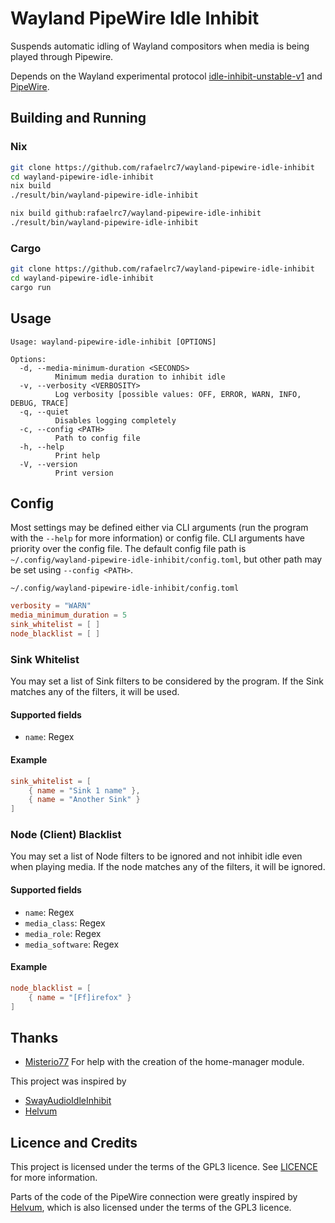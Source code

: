 # Wayland PipeWire Idle Inhibit

Suspends automatic idling of Wayland compositors when media is being played
through Pipewire.

Depends on the Wayland experimental protocol
[idle-inhibit-unstable-v1](https://wayland.app/protocols/idle-inhibit-unstable-v1)
and [PipeWire](https://www.pipewire.org/).

## Building and Running

### Nix

```sh
git clone https://github.com/rafaelrc7/wayland-pipewire-idle-inhibit
cd wayland-pipewire-idle-inhibit
nix build
./result/bin/wayland-pipewire-idle-inhibit
```

```sh
nix build github:rafaelrc7/wayland-pipewire-idle-inhibit
./result/bin/wayland-pipewire-idle-inhibit
```

### Cargo

```sh
git clone https://github.com/rafaelrc7/wayland-pipewire-idle-inhibit
cd wayland-pipewire-idle-inhibit
cargo run
```

## Usage

```
Usage: wayland-pipewire-idle-inhibit [OPTIONS]

Options:
  -d, --media-minimum-duration <SECONDS>
          Minimum media duration to inhibit idle
  -v, --verbosity <VERBOSITY>
          Log verbosity [possible values: OFF, ERROR, WARN, INFO, DEBUG, TRACE]
  -q, --quiet
          Disables logging completely
  -c, --config <PATH>
          Path to config file
  -h, --help
          Print help
  -V, --version
          Print version
```

## Config

Most settings may be defined either via CLI arguments (run the program with the
`--help` for more information) or config file. CLI arguments have priority over
the config file. The default config file path is
`~/.config/wayland-pipewire-idle-inhibit/config.toml`, but other path may be
set using `--config <PATH>`.

`~/.config/wayland-pipewire-idle-inhibit/config.toml`

```toml
verbosity = "WARN"
media_minimum_duration = 5
sink_whitelist = [ ]
node_blacklist = [ ]
```

### Sink Whitelist

You may set a list of Sink filters to be considered by the program. If the Sink
matches any of the filters, it will be used.

#### Supported fields

- `name`: Regex

#### Example

```toml
sink_whitelist = [
	{ name = "Sink 1 name" },
	{ name = "Another Sink" }
]
```

### Node (Client) Blacklist

You may set a list of Node filters to be ignored and not inhibit idle even when
playing media. If the node matches any of the filters, it will be ignored.

#### Supported fields

- `name`: Regex
- `media_class`: Regex
- `media_role`: Regex
- `media_software`: Regex

#### Example

```toml
node_blacklist = [
    { name = "[Ff]irefox" }
]
```

## Thanks

- [Misterio77](https://github.com/Misterio77/) For help with the creation of
  the home-manager module.

This project was inspired by

- [SwayAudioIdleInhibit](https://github.com/ErikReider/SwayAudioIdleInhibit)
- [Helvum](https://gitlab.freedesktop.org/pipewire/helvum)

## Licence and Credits

This project is licensed under the terms of the GPL3 licence. See
[LICENCE](LICENCE) for more information.

Parts of the code of the PipeWire connection were greatly inspired by
[Helvum](https://gitlab.freedesktop.org/pipewire/helvum), which is also
licensed under the terms of the GPL3 licence.

